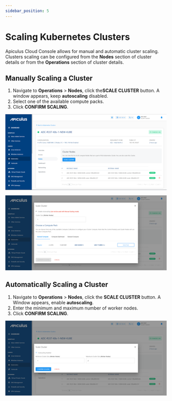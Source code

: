 ```yaml
---
sidebar_position: 5
---
```

# Scaling Kubernetes Clusters

Apiculus Cloud Console allows for manual and automatic cluster scaling. Clusters scaling can be configured from the **Nodes** section of cluster details or from the **Operations** section of cluster details.
## Manually Scaling a Cluster

1. Navigate to **Operations** > **Nodes**, click the**SCALE CLUSTER** button. A window appears, keep **autoscaling** disabled.
2. Select one of the available compute packs.
3. Click **CONFIRM SCALING**.

![Scaling Kubernetes Clusters](img/ScalingKubernetes1.png)

![Scaling Kubernetes Clusters](img/ScalingKubernetes2.png)

## Automatically Scaling a Cluster

1. Navigate to **Operations** > **Nodes**, click the **SCALE CLUSTER** button. A Window appears, enable **autoscaling**.
2. Enter the minimum and maximum number of worker nodes.
3. Click **CONFIRM SCALING**.

![Scaling Kubernetes Clusters](img/ScalingKubernetes3.png)




